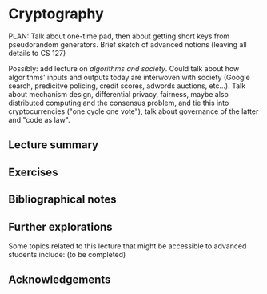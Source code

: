 #  Cryptography

PLAN: Talk about one-time pad, then about getting short keys from pseudorandom generators. Brief sketch of advanced notions (leaving all details to CS 127)

Possibly: add lecture on _algorithms and society_. Could talk about how algorithms' inputs and outputs today are interwoven with society (Google search, predicitve policing, credit scores, adwords auctions, etc...). Talk about mechanism design, differential privacy, fairness, maybe also  distributed computing and  the consensus problem, and tie this into cryptocurrencies ("one cycle one vote"), talk about governance of the latter and "code as law".


## Lecture summary


## Exercises




## Bibliographical notes


## Further explorations

Some topics related to this lecture that might be accessible to advanced students include: (to be completed)



## Acknowledgements
